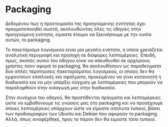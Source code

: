 # Packaging

Δεδομένου πως η προετοιμασία της προηγούμενης ενότητας έχει πραγματοποιηθεί σωστά, ακολουθώντας όλες τις οδηγίες στην προηγούμενη ενότητα, είμαστε έτοιμοι να ξεκινήσουμε με την ουσία αυτών, το packaging.

Το πακετάρισμα λογισμικού είναι μία μεγάλη ενότητα, η οποία χρειάζεται αναλυτική περιγραφή και προσοχή σε διάφορες λεπτομέρειες. Επειδή, όμως, σκοπός αυτού του οδηγού είναι να απευθυνθεί σε αρχάριους χρήστες όσον αφορά το packaging, θα ακολουθήσουν ως παραδείγματα δύο απλές περιπτώσεις πακεταρίσματος λογισμικού, οι οποίες δεν θα εμφανίσουν επιπλοκές και σφάλματα, προκειμένου να γίνει κατανοητή η διαδικασία και να μην υπάρξει σύγχυσγ με λεπτομέρειες που μπορούν να παραληφθούν στην εισαγωγή μας στην διαδικασία.

Στην συνέχεια του οδηγού, θα προστίθενται πράγματα και λεπτομέρειες ώστε να εμβαθύνουμε τις γνώσεις μας στο packaging και να προσέχουμε όποιες λεπτομέρειες υπάρχουν ώστε να είμαστε απόλυτα τυπικοί, βάσει των προδιαγραφών των Ubuntu και Debian που αφορούν το packaging. Αλλά, όπως αναφέρθηκε, προς το παρόν δεν θα είμαστε τόσο τυπικοί.